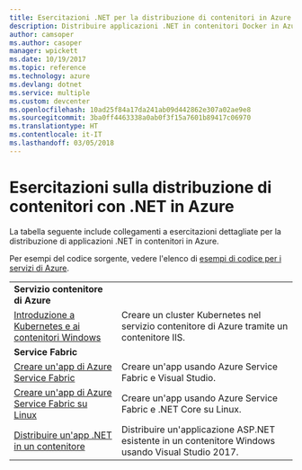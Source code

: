 ```yaml
---
title: Esercitazioni .NET per la distribuzione di contenitori in Azure
description: Distribuire applicazioni .NET in contenitori Docker in Azure e ridimensionarle con DC/OS, Mesos o Kubernetes.
author: camsoper
ms.author: casoper
manager: wpickett
ms.date: 10/19/2017
ms.topic: reference
ms.technology: azure
ms.devlang: dotnet
ms.service: multiple
ms.custom: devcenter
ms.openlocfilehash: 10ad25f84a17da241ab09d442862e307a02ae9e8
ms.sourcegitcommit: 3ba0ff4463338a0ab0f3f15a7601b89417c06970
ms.translationtype: HT
ms.contentlocale: it-IT
ms.lasthandoff: 03/05/2018
---
```

# <a name="container-deployment-tutorials-with-net-on-azure"></a>Esercitazioni sulla distribuzione di contenitori con .NET in Azure

La tabella seguente include collegamenti a esercitazioni dettagliate per la distribuzione di applicazioni .NET in contenitori in Azure.

Per esempi del codice sorgente, vedere l'elenco di [esempi di codice per i servizi di Azure](https://azure.microsoft.com/resources/samples/?platform=dotnet).

| | |
|---|---|
| **Servizio contenitore di Azure** ||
| [Introduzione a Kubernetes e ai contenitori Windows][1] | Creare un cluster Kubernetes nel servizio contenitore di Azure tramite un contenitore IIS.
|**Service Fabric**| |
| [Creare un'app di Azure Service Fabric][2] | Creare un'app usando Azure Service Fabric e Visual Studio. | 
| [Creare un'app di Azure Service Fabric su Linux][3] | Creare un'app usando Azure Service Fabric e .NET Core su Linux. | 
| [Distribuire un'app .NET in un contenitore][4] | Distribuire un'applicazione ASP.NET esistente in un contenitore Windows usando Visual Studio 2017.  |

[1]: /azure/container-service/container-service-kubernetes-windows-walkthrough
[2]: /azure/service-fabric/service-fabric-create-your-first-application-in-visual-studio
[3]: /azure/service-fabric/service-fabric-get-started-containers
[4]: /azure/service-fabric/service-fabric-host-app-in-a-container
